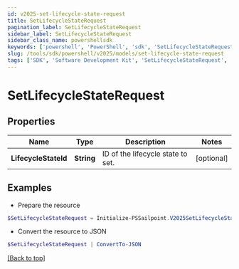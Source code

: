 ```yaml
---
id: v2025-set-lifecycle-state-request
title: SetLifecycleStateRequest
pagination_label: SetLifecycleStateRequest
sidebar_label: SetLifecycleStateRequest
sidebar_class_name: powershellsdk
keywords: ['powershell', 'PowerShell', 'sdk', 'SetLifecycleStateRequest', 'V2025SetLifecycleStateRequest'] 
slug: /tools/sdk/powershell/v2025/models/set-lifecycle-state-request
tags: ['SDK', 'Software Development Kit', 'SetLifecycleStateRequest', 'V2025SetLifecycleStateRequest']
---
```



# SetLifecycleStateRequest

## Properties

Name | Type | Description | Notes
------------ | ------------- | ------------- | -------------
**LifecycleStateId** | **String** | ID of the lifecycle state to set. | [optional] 

## Examples

- Prepare the resource
```powershell
$SetLifecycleStateRequest = Initialize-PSSailpoint.V2025SetLifecycleStateRequest  -LifecycleStateId 2c9180877a86e408017a8c19fefe046c
```

- Convert the resource to JSON
```powershell
$SetLifecycleStateRequest | ConvertTo-JSON
```


[[Back to top]](#) 

